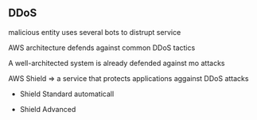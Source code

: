 ## DDoS

malicious entity uses several bots to distrupt service

AWS architecture defends against common DDoS tactics

A well-architected system is already defended against mo attacks


AWS Shield => a service that protects applications aggainst DDoS attacks
- Shield Standard
automaticall 


- Shield Advanced
